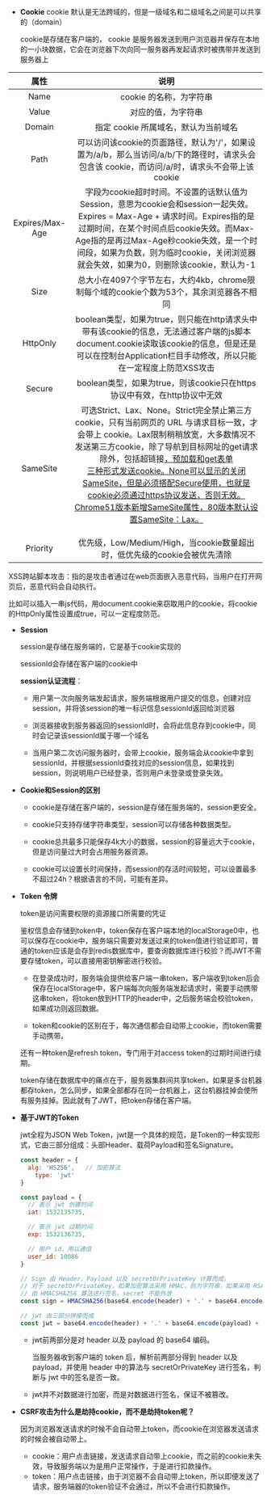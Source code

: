 - **Cookie**
  cookie 默认是无法跨域的，但是一级域名和二级域名之间是可以共享的（domain）
  
  cookie是存储在客户端的， cookie 是服务器发送到用户浏览器并保存在本地的一小块数据，它会在浏览器下次向同一服务器再发起请求时被携带并发送到服务器上
  
  

|      属性       |                             说明                             |
| :-------------: | :----------------------------------------------------------: |
|      Name       |                   cookie 的名称，为字符串                    |
|      Value      |                      对应的值，为字符串                      |
|     Domain      |             指定 cookie 所属域名，默认为当前域名             |
|      Path       | 可以访问该cookie的页面路径，默认为'/'，如果设置为/a/b，那么当访问/a/b/下的路径时，请求头会包含该 cookie，而访问/a/时，请求头不会带上该 cookie |
| Expires/Max-Age | 字段为cookie超时时间。不设置的话默认值为Session，意思为cookie会和session一起失效。Expires = Max-Age + 请求时间。Expires指的是过期时间，在某个时间点后cookie失效。而Max-Age指的是再过Max-Age秒cookie失效，是一个时间段，如果为负数，则为临时cookie，关闭浏览器就会失效，如果为0，则删除该cookie，默认为-1 |
|      Size       | 总大小在4097个字节左右，大约4kb，chrome限制每个域的cookie个数为53个，其余浏览器各不相同 |
|    HttpOnly     | boolean类型，如果为true，则只能在http请求头中带有该cookie的信息，无法通过客户端的js脚本document.cookie读取该cookie的信息，但是还是可以在控制台Application栏目手动修改，所以只能在一定程度上防范XSS攻击 |
|     Secure      | boolean类型，如果为true，则该cookie只在https协议中有效，在http协议中无效 |
|    SameSite     | 可选Strict、Lax、None。Strict完全禁止第三方cookie，只有当前网页的 URL 与请求目标一致，才会带上 cookie。Lax限制稍稍放宽，大多数情况不发送第三方cookie，除了导航到目标网址的get请求除外，包括超链接<a href='...'/>，预加载<link rel="prerender" />和get表单<form method="GET" />三种形式发送cookie。None可以显示的关闭SameSite，但是必须搭配Secure使用，也就是cookie必须通过https协议发送，否则无效。Chrome51版本新增SameSite属性，80版本默认设置SameSite：Lax。 |
|    Priority     | 优先级，Low/Medium/High，当cookie数量超出时，低优先级的cookie会被优先清除 |



XSS跨站脚本攻击：指的是攻击者通过在web页面嵌入恶意代码，当用户在打开网页后，恶意代码会自动执行。

比如可以插入一串js代码，用document.cookie来窃取用户的cookie，将cookie的HttpOnly属性设置成true，可以一定程度防范。



* **Session**

  session是存储在服务端的，它是基于cookie实现的

  sessionId会存储在客户端的cookie中

  **session认证流程**：

  * 用户第一次向服务端发起请求，服务端根据用户提交的信息，创建对应session，并将该session的唯一标识信息sessionId返回给浏览器

  * 浏览器接收到服务器返回的sessionId时，会将此信息存到cookie中，同时会记录该sessionId属于哪一个域名

  * 当用户第二次访问服务器时，会带上cookie，服务端会从cookie中拿到sessionId，并根据sessionId查找对应的session信息，如果找到session，则说明用户已经登录，否则用户未登录或登录失效。

     

* **Cookie和Session的区别**
  
  * cookie是存储在客户端的，session是存储在服务端的，session更安全。
  
  * cookie只支持存储字符串类型，session可以存储各种数据类型。

  * cookie总共最多只能保存4k大小的数据，session的容量远大于cookie，但是访问量过大时会占用服务器资源。
  
  * cookie可以设置长时间保持，而session的存活时间较短，可以设置最多不超过24h？根据语言的不同，可能有差异。
  
    
  
* **Token 令牌**

  token是访问需要权限的资源接口所需要的凭证

  鉴权信息会存储到token中，token保存在客户端本地的localStorage0中，也可以保存在cookie中，服务端只需要对发送过来的token值进行验证即可，普通的token应该是会存到redis数据库中，要查询数据库进行校验？而JWT不需要存储token，可以直接用密钥解密进行校验。

  * 在登录成功时，服务端会提供给客户端一串token，客户端收到token后会保存在localStorage中，客户端每次向服务端发起请求时，需要手动携带这串token，将token放到HTTP的header中，之后服务端会校验token，如果成功则返回数据。

  * token和cookie的区别在于，每次通信都会自动带上cookie，而token需要手动携带。

  还有一种token是refresh token，专门用于对access token的过期时间进行续期。

  token存储在数据库中的痛点在于，服务器集群间共享token，如果是多台机器都存token，怎么同步，如果全部都存在同一台机器上，这台机器挂掉会使所有服务挂掉。因此就有了JWT，把token存储在客户端。



* **基于JWT的Token**

  jwt全程为JSON Web Token，jwt是一个具体的规范，是Token的一种实现形式，它由三部分组成：头部Header、载荷Payload和签名Signature。

  ```javascript
  const header = {
  	alg: 'HS256',   // 加密算法 
      type: 'jwt'
  }
  
  const payload = {
    // 表示 jwt 创建时间
    iat: 1532135735,
  
    // 表示 jwt 过期时间
    exp: 1532136735,
  
    // 用户 id，用以通信
    user_id: 10086
  }
  
  // Sign 由 Header，Payload 以及 secretOrPrivateKey 计算而成。
  // 对于 secretOrPrivateKey，如果加密算法采用 HMAC，则为字符串，如果采用 RSA 或者 ECDSA，则为 PrivateKey。
  // 由 HMACSHA256 算法进行签名，secret 不能外泄
  const sign = HMACSHA256(base64.encode(header) + '.' + base64.encode(payload), secret)
  
  // jwt 由三部分拼接而成
  const jwt = base64.encode(header) + '.' + base64.encode(payload) + '.' + sign
  
  ```

  

  * jwt前两部分是对 header 以及 payload 的 base64 编码。

    当服务器收到客户端的 token 后，解析前两部分得到 header 以及 payload，并使用 header 中的算法与 secretOrPrivateKey 进行签名，判断与 jwt 中的签名是否一致。

  * jwt并不对数据进行加密，而是对数据进行签名，保证不被篡改。

  

* **CSRF攻击为什么是劫持cookie，而不是劫持token呢？**

  因为浏览器发送请求的时候不会自动带上token，而cookie在浏览器发送请求的时候会被自动带上。

  * cookie：用户点击链接，发送请求自动带上cookie，而之前的cookie未失效，导致服务端以为是用户正常操作，于是进行扣款操作。
  * token：用户点击链接，由于浏览器不会自动带上token，所以即便发送了请求，服务端器的token验证不会通过，所以不会进行扣款操作。
